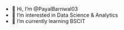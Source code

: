 - 👋 Hi, I’m @PayalBarnwal03
- 👀 I’m interested in Data Science & Analytics
- 🌱 I’m currently learning BSCIT


<!---
PayalBarnwal03/PayalBarnwal03 is a ✨ special ✨ repository because its `README.md` (this file) appears on your GitHub profile.
You can click the Preview link to take a look at your changes.
--->

